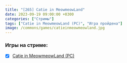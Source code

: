 ```yaml
---
title: "[265] Catie in MeowmeowLand"
date: 2023-09-19 09:00:00 +0300
categories: ["Стримы"]
tags: ["Catie in MeowmeowLand (PC)", "Игра пройдена"]
image: /commons/games/catieinmeowmeowland.jpg
---
```


### Игры на стриме:
+ [x] [Catie in MeowmeowLand (PC)](/tags/catie-in-meowmeowland-pc)
